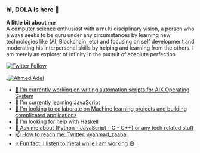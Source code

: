 ### hi, DOLA is here 👋

**A little bit about me** <br/>
A computer science enthusiast with a multi disciplinary vision, a person who always seeks to be guru under any circumstances by learning new technologies like (AI, Blockchain, etc) and focusing on self development and moderating his interpersonal skills by helping and learning from the others.
I am merely an explorer of infinity in the pursuit of absolute perfection

<p align="left"> <a href="https://twitter.com/ahmadzaabal" target="blank"> <img alt="Twitter Follow" src="https://img.shields.io/twitter/follow/ahmedzaabal?label=Follow%20%40ahmedzaabal&logo=twitter&style=for-the-badge"></p>

<p>&nbsp;<img align="center" src="https://github-readme-stats.vercel.app/api?username=AhmedAdelFahmyHassanIbrahim&show_icons=true&locale=en" alt="Ahmed Adel" /></p>

- 🔭 I’m currently working on writing automation scripts for AIX Operating System
- 🌱 I’m currently learning JavaScript
- 👯 I’m looking to collaborate on Machine learning projects and building complicated applications
- 🤔 I’m looking for help with Haskell
- 💬 Ask me about (Python - JavaScript - C - C++) or any tech related stuff
- 📫 How to reach me: Twitter: @ahmad_zaabal
- ⚡ Fun fact: I listen to metal while I am working 😅

